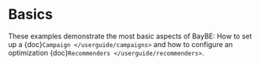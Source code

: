 # Basics

These examples demonstrate the most basic aspects of BayBE: How to set up a
{doc}`Campaign </userguide/campaigns>` and how to configure an optimization
{doc}`Recommenders </userguide/recommenders>`.